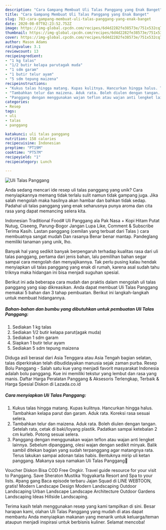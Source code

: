 ```yaml
---
description: "Cara Gampang Membuat Uli Talas Panggang yang Enak Banget"
title: "Cara Gampang Membuat Uli Talas Panggang yang Enak Banget"
slug: 783-cara-gampang-membuat-uli-talas-panggang-yang-enak-banget
date: 2020-08-07T02:23:52.752Z
image: https://img-global.cpcdn.com/recipes/6d4d2282fe38573e/751x532cq70/uli-talas-panggang-foto-resep-utama.jpg
thumbnail: https://img-global.cpcdn.com/recipes/6d4d2282fe38573e/751x532cq70/uli-talas-panggang-foto-resep-utama.jpg
cover: https://img-global.cpcdn.com/recipes/6d4d2282fe38573e/751x532cq70/uli-talas-panggang-foto-resep-utama.jpg
author: Mason Adams
ratingvalue: 3.1
reviewcount: 13
recipeingredient:
- "1 kg talas"
- "1/2 butir kelapa parutagak muda"
- "1 sdm garam"
- "1 butir telur ayam"
- "5 sdm tepung maizena"
recipeinstructions:
- "Kukus talas hingga matang. Kupas kulitnya. Hancurkan hingga halus. Tambahkan kelapa parut dan garam. Aduk rata. Koreksi rasa sesuai selera."
- "Tambahkan telur dan maizena. Aduk rata. Boleh diulen dengan tangan. Setelah rata, cetak di baki/loyang plastik. Padatkan sampai ketebalan 2 cm kurleb. Potong sesuai selera."
- "Panggang dengan menggunakan wajan teflon atau wajan anti lengket lainnya. Sebelum dipanggang, olesi wajan dengan sedikit minyak. Balik sambil ditekan bagian yang sudah terpanggang agar matangnya rata. Terus lakukan sampai adonan talas habis. Bentuknya mirip uli ketan panggang. Makanya saya namakan Uli Talas Panggang🥰"
categories:
- Resep
tags:
- uli
- talas
- panggang

katakunci: uli talas panggang 
nutrition: 158 calories
recipecuisine: Indonesian
preptime: "PT19M"
cooktime: "PT57M"
recipeyield: "1"
recipecategory: Lunch

---
```



![Uli Talas Panggang](https://img-global.cpcdn.com/recipes/6d4d2282fe38573e/751x532cq70/uli-talas-panggang-foto-resep-utama.jpg)

Anda sedang mencari ide resep uli talas panggang yang unik? Cara menyiapkannya memang tidak terlalu sulit namun tidak gampang juga. Jika salah mengolah maka hasilnya akan hambar dan bahkan tidak sedap. Padahal uli talas panggang yang enak seharusnya punya aroma dan cita rasa yang dapat memancing selera kita.

Indonesian Traditional Food# Uli Panggang ala Pak Nasa + Kopi Hitam Putat Nutug, Ciseeng, Parung-Bogor Jangan Lupa Like, Comment &amp; Subscribe Terima Kasih. Lastan panggang (cemilan yang terbuat dari Talas ) cara membuatnya sangat mudah Dan rasanya Benar benar mantap. Pandeglang memiliki tanaman yang unik, lho.

Banyak hal yang sedikit banyak berpengaruh terhadap kualitas rasa dari uli talas panggang, pertama dari jenis bahan, lalu pemilihan bahan segar sampai cara mengolah dan menyajikannya. Tak perlu pusing kalau hendak menyiapkan uli talas panggang yang enak di rumah, karena asal sudah tahu triknya maka hidangan ini bisa menjadi suguhan spesial.


Berikut ini ada beberapa cara mudah dan praktis dalam mengolah uli talas panggang yang siap dikreasikan. Anda dapat membuat Uli Talas Panggang memakai 5 bahan dan 3 tahap pembuatan. Berikut ini langkah-langkah untuk membuat hidangannya.

<!--inarticleads1-->

##### Bahan-bahan dan bumbu yang dibutuhkan untuk pembuatan Uli Talas Panggang:

1. Sediakan 1 kg talas
1. Sediakan 1/2 butir kelapa parut(agak muda)
1. Sediakan 1 sdm garam
1. Siapkan 1 butir telur ayam
1. Sediakan 5 sdm tepung maizena


Diduga asli berasal dari Asia Tenggara atau Asia Tengah bagian selatan, talas diperkirakan telah dibudidayakan manusia sejak zaman purba. Resep Bolu Panggang - Salah satu kue yang menjadi favorit masyarakat Indonesia adalah bolu panggang. Kue ini memiliki tekstur yang lembut dan rasa yang manis. Daftar Harga Peralatan Panggang &amp; Aksesoris Terlengkap, Terbaik &amp; Harga Spesial Diskon di Lazada.co.id 

<!--inarticleads2-->

##### Cara menyiapkan Uli Talas Panggang:

1. Kukus talas hingga matang. Kupas kulitnya. Hancurkan hingga halus. Tambahkan kelapa parut dan garam. Aduk rata. Koreksi rasa sesuai selera.
1. Tambahkan telur dan maizena. Aduk rata. Boleh diulen dengan tangan. Setelah rata, cetak di baki/loyang plastik. Padatkan sampai ketebalan 2 cm kurleb. Potong sesuai selera.
1. Panggang dengan menggunakan wajan teflon atau wajan anti lengket lainnya. Sebelum dipanggang, olesi wajan dengan sedikit minyak. Balik sambil ditekan bagian yang sudah terpanggang agar matangnya rata. Terus lakukan sampai adonan talas habis. Bentuknya mirip uli ketan panggang. Makanya saya namakan Uli Talas Panggang🥰


Voucher Diskon Bisa COD Free Ongkir. Travel guide resource for your visit to Panggang. Save Sheraton Mustika Yogyakarta Resort and Spa to your lists. #pang gang Baca episode terbaru Jajan Squad di LINE WEBTOON, gratis! Modern Landscape Design Modern Landscaping Outdoor Landscaping Urban Landscape Landscape Architecture Outdoor Gardens Landscaping Ideas Hillside Landscaping. 

Terima kasih telah menggunakan resep yang kami tampilkan di sini. Besar harapan kami, olahan Uli Talas Panggang yang mudah di atas dapat membantu Anda menyiapkan makanan yang menarik untuk keluarga/teman ataupun menjadi inspirasi untuk berbisnis kuliner. Selamat mencoba!
